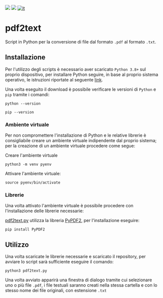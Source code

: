 ![](https://img.shields.io/badge/OS-Linux-blueviolet.svg)
![](https://img.shields.io/badge/Python-3.8%2B-green.svg)
[![it](https://img.shields.io/badge/lang-it-blue.svg)](https://github.com/logo94/excel2text-key/blob/main/README.md)

# pdf2text
Script in Python per la conversione di file dal formato `.pdf` al formato `.txt`.

## Installazione ##
Per l'utilizzo degli scripts è necessario aver scaricato `Python 3.8+` sul proprio dispositivo, per installare Python seguire, in base al proprio sistema operativo, le istruzioni riportate al seguente [link](https://www.python.org/downloads/).

Una volta eseguito il download è possibile verificare le versioni di `Python` e `pip` tramite i comandi:

```
python --version
```
```
pip --version
```
### Ambiente virtuale ###
Per non compromettere l'installazione di Python e le relative librerie è consigliabile creare un ambiente virtuale indipendente dal proprio sistema; per la creazione di un ambiente virtuale procedere come segue:

Creare l'ambiente virtuale
```
python3 -m venv pyenv
```

Attivare l'ambiente virtuale:
```
source pyenv/bin/activate
```

### Librerie ###
Una volta attivato l'ambiente virtuale è possibile procedere con l'installazione delle librerie necessarie:

[pdf2text.py](https://github.com/logo94/pdf2text/blob/main/pdf2text.py) utilizza la libreria [PyPDF2](https://github.com/py-pdf/PyPDF2), per l'installazione eseguire:
```
pip install PyPDF2
```

## Utilizzo ##
Una volta scaricate le librerie necessarie e scaricato il repository, per avviare lo script sarà sufficiente eseguire il comando:
```
python3 pdf2text.py
```
Una volta avviato apparirà una finestra di dialogo tramite cui selezionare uno o più file `.pdf`, i file testuali saranno creati nella stessa cartella e con lo stesso nome dei file originali, con estensione `.txt`
